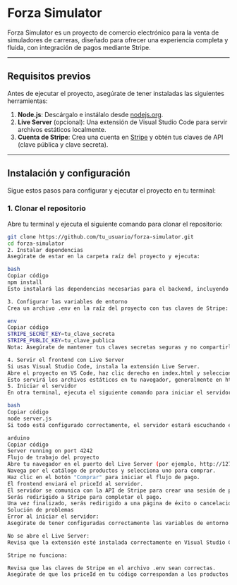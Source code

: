 # Forza Simulator

Forza Simulator es un proyecto de comercio electrónico para la venta de simuladores de carreras, diseñado para ofrecer una experiencia completa y fluida, con integración de pagos mediante Stripe.

---

## Requisitos previos

Antes de ejecutar el proyecto, asegúrate de tener instaladas las siguientes herramientas:

1. **Node.js**: Descárgalo e instálalo desde [nodejs.org](https://nodejs.org/).  
2. **Live Server** (opcional): Una extensión de Visual Studio Code para servir archivos estáticos localmente.  
3. **Cuenta de Stripe**: Crea una cuenta en [Stripe](https://stripe.com) y obtén tus claves de API (clave pública y clave secreta).

---

## Instalación y configuración

Sigue estos pasos para configurar y ejecutar el proyecto en tu terminal:

### 1. Clonar el repositorio
Abre tu terminal y ejecuta el siguiente comando para clonar el repositorio:  
```bash
git clone https://github.com/tu_usuario/forza-simulator.git
cd forza-simulator
2. Instalar dependencias
Asegúrate de estar en la carpeta raíz del proyecto y ejecuta:

bash
Copiar código
npm install
Esto instalará las dependencias necesarias para el backend, incluyendo Express y Stripe.

3. Configurar las variables de entorno
Crea un archivo .env en la raíz del proyecto con tus claves de Stripe:

env
Copiar código
STRIPE_SECRET_KEY=tu_clave_secreta
STRIPE_PUBLIC_KEY=tu_clave_publica
Nota: Asegúrate de mantener tus claves secretas seguras y no compartirlas públicamente.

4. Servir el frontend con Live Server
Si usas Visual Studio Code, instala la extensión Live Server.
Abre el proyecto en VS Code, haz clic derecho en index.html y selecciona "Open with Live Server".
Esto servirá los archivos estáticos en tu navegador, generalmente en http://127.0.0.1:5500.
5. Iniciar el servidor
En otra terminal, ejecuta el siguiente comando para iniciar el servidor backend:

bash
Copiar código
node server.js
Si todo está configurado correctamente, el servidor estará escuchando en el puerto 4242. Verás un mensaje como este:

arduino
Copiar código
Server running on port 4242
Flujo de trabajo del proyecto
Abre tu navegador en el puerto del Live Server (por ejemplo, http://127.0.0.1:5500).
Navega por el catálogo de productos y selecciona uno para comprar.
Haz clic en el botón "Comprar" para iniciar el flujo de pago.
El frontend enviará el priceId al servidor.
El servidor se comunica con la API de Stripe para crear una sesión de pago.
Serás redirigido a Stripe para completar el pago.
Una vez finalizado, serás redirigido a una página de éxito o cancelación según corresponda.
Solución de problemas
Error al iniciar el servidor:
Asegúrate de tener configuradas correctamente las variables de entorno (.env) y que Node.js esté instalado.

No se abre el Live Server:
Revisa que la extensión esté instalada correctamente en Visual Studio Code. Alternativamente, puedes usar cualquier servidor local para servir los archivos HTML.

Stripe no funciona:

Revisa que las claves de Stripe en el archivo .env sean correctas.
Asegúrate de que los priceId en tu código correspondan a los productos configurados en tu cuenta de Stripe.
